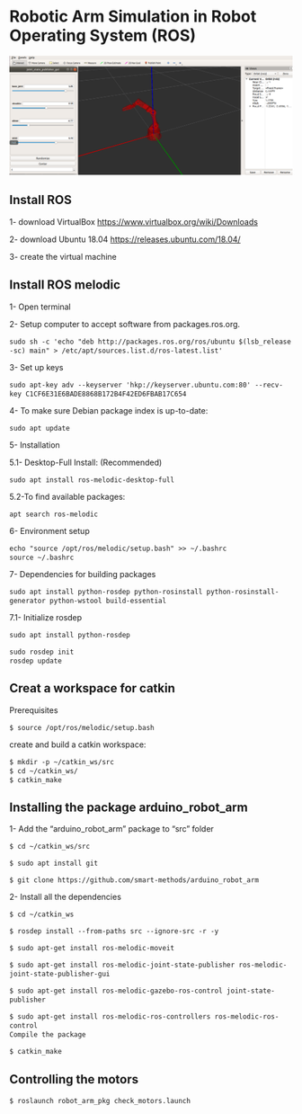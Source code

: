 # Robotic Arm Simulation in Robot Operating System (ROS)

   ![image](RobotArm.png)

## Install ROS 

1- download VirtualBox  https://www.virtualbox.org/wiki/Downloads

2- download Ubuntu 18.04  https://releases.ubuntu.com/18.04/

3- create the virtual machine 

## Install ROS melodic

1- Open terminal

2- Setup computer to accept software from packages.ros.org.
```
sudo sh -c 'echo "deb http://packages.ros.org/ros/ubuntu $(lsb_release -sc) main" > /etc/apt/sources.list.d/ros-latest.list'

```

3- Set up keys

```
sudo apt-key adv --keyserver 'hkp://keyserver.ubuntu.com:80' --recv-key C1CF6E31E6BADE8868B172B4F42ED6FBAB17C654
```

4- To make sure Debian package index is up-to-date:
```
sudo apt update
```

5- Installation

5.1- Desktop-Full Install: (Recommended) 
```
sudo apt install ros-melodic-desktop-full
```

5.2-To find available packages:
```
apt search ros-melodic
```

6- Environment setup
```
echo "source /opt/ros/melodic/setup.bash" >> ~/.bashrc
source ~/.bashrc
```

7- Dependencies for building packages
```
sudo apt install python-rosdep python-rosinstall python-rosinstall-generator python-wstool build-essential
```

7.1- Initialize rosdep

```
sudo apt install python-rosdep
```

```
sudo rosdep init
rosdep update
```

## Creat a workspace for catkin

 Prerequisites
```
$ source /opt/ros/melodic/setup.bash
```

create and build a catkin workspace:
```
$ mkdir -p ~/catkin_ws/src
$ cd ~/catkin_ws/
$ catkin_make
```

## Installing the package arduino_robot_arm

1- Add the “arduino_robot_arm” package to “src” folder

```
$ cd ~/catkin_ws/src 
```

```
$ sudo apt install git
```

```
$ git clone https://github.com/smart-methods/arduino_robot_arm
```

2- Install all the dependencies 
```
$ cd ~/catkin_ws
```
```
$ rosdep install --from-paths src --ignore-src -r -y
```
```
$ sudo apt-get install ros-melodic-moveit
```
```
$ sudo apt-get install ros-melodic-joint-state-publisher ros-melodic-joint-state-publisher-gui
```
```
$ sudo apt-get install ros-melodic-gazebo-ros-control joint-state-publisher
```
```
$ sudo apt-get install ros-melodic-ros-controllers ros-melodic-ros-control
Compile the package
```
```
$ catkin_make
```

## Controlling the motors
```
$ roslaunch robot_arm_pkg check_motors.launch
```

















